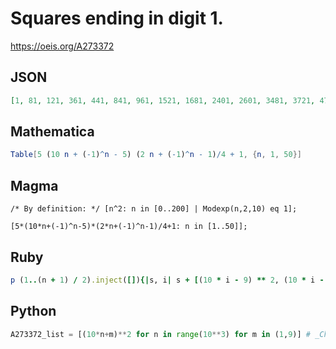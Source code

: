 # Squares ending in digit 1\.
https://oeis.org/A273372
## JSON
```JSON
[1, 81, 121, 361, 441, 841, 961, 1521, 1681, 2401, 2601, 3481, 3721, 4761, 5041, 6241, 6561, 7921, 8281, 9801, 10201, 11881, 12321, 14161, 14641, 16641, 17161, 19321, 19881, 22201, 22801, 25281, 25921, 28561, 29241, 32041, 32761, 35721, 36481, 39601, 40401]
```
## Mathematica
```Mathematica
Table[5 (10 n + (-1)^n - 5) (2 n + (-1)^n - 1)/4 + 1, {n, 1, 50}]
```
## Magma
```Magma
/* By definition: */ [n^2: n in [0..200] | Modexp(n,2,10) eq 1];
```
```Magma
[5*(10*n+(-1)^n-5)*(2*n+(-1)^n-1)/4+1: n in [1..50]];
```
## Ruby
```Ruby
p (1..(n + 1) / 2).inject([]){|s, i| s + [(10 * i - 9) ** 2, (10 * i - 1) ** 2]}[0..n - 1] # Seiichi Manyama, May 24 2016
```
## Python
```Python
A273372_list = [(10*n+m)**2 for n in range(10**3) for m in (1,9)] # _Chai Wah Wu_, May 24 2016
```

